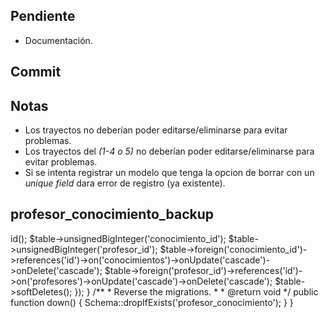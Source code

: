 ## **Pendiente**
-   Documentación.

## **Commit**


## **Notas**

-   Los trayectos no deberían poder editarse/eliminarse para evitar problemas.
-   Los trayectos del _(1-4 o 5)_ no deberían poder editarse/eliminarse para evitar problemas.
-   Si se intenta registrar un modelo que tenga la opcion de borrar con un _unique field_ dara error de registro (ya existente).


## **profesor_conocimiento_backup**
<?php

use Illuminate\Database\Migrations\Migration;
use Illuminate\Database\Schema\Blueprint;
use Illuminate\Support\Facades\Schema;

class CreateProfesorConocimientoTable extends Migration
{
    /**
     * Run the migrations.
     *
     * @return void
     */
    public function up()
    {
        Schema::create('profesor_conocimiento', function (Blueprint $table) {
            $table->id();
            $table->unsignedBigInteger('conocimiento_id');
            $table->unsignedBigInteger('profesor_id');
            $table->foreign('conocimiento_id')->references('id')->on('conocimientos')->onUpdate('cascade')->onDelete('cascade');
            $table->foreign('profesor_id')->references('id')->on('profesores')->onUpdate('cascade')->onDelete('cascade');
            $table->softDeletes();
        });
    }

    /**
     * Reverse the migrations.
     *
     * @return void
     */
    public function down()
    {
        Schema::dropIfExists('profesor_conocimiento');
    }
}
